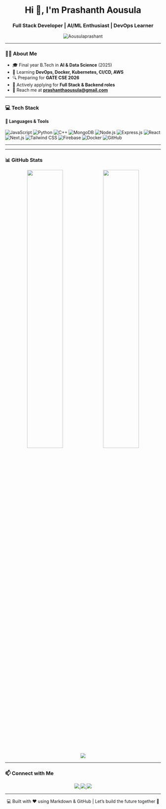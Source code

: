 <h1 align="center">Hi 👋, I'm Prashanth Aousula</h1>
<h3 align="center">Full Stack Developer | AI/ML Enthusiast | DevOps Learner </h3>

<p align="center">
  <img src="https://komarev.com/ghpvc/?username=Aousulaprashant&label=Profile%20views&color=0e75b6&style=flat" alt="Aousulaprashant" />
</p>

---

### 🧑‍💻 About Me
- 🎓 Final year B.Tech in **AI & Data Science** (2025)
- 🧠 Learning **DevOps, Docker, Kubernetes, CI/CD, AWS**
- 🔍 Preparing for **GATE CSE 2026**
- 🚀 Actively applying for **Full Stack & Backend roles**
- 📧 Reach me at **prashanthaousula@gmail.com**

---

### 💻 Tech Stack

#### 🚀 Languages & Tools
![JavaScript](https://img.shields.io/badge/-JavaScript-F7DF1E?logo=javascript&logoColor=black&style=flat-square)
![Python](https://img.shields.io/badge/-Python-3776AB?logo=python&logoColor=white&style=flat-square)
![C++](https://img.shields.io/badge/-C++-00599C?logo=c%2B%2B&logoColor=white&style=flat-square)
![MongoDB](https://img.shields.io/badge/-MongoDB-47A248?logo=mongodb&logoColor=white&style=flat-square)
![Node.js](https://img.shields.io/badge/-Node.js-339933?logo=node.js&logoColor=white&style=flat-square)
![Express.js](https://img.shields.io/badge/-Express.js-000000?logo=express&logoColor=white&style=flat-square)
![React](https://img.shields.io/badge/-React-61DAFB?logo=react&logoColor=black&style=flat-square)
![Next.js](https://img.shields.io/badge/-Next.js-000000?logo=next.js&logoColor=white&style=flat-square)
![Tailwind CSS](https://img.shields.io/badge/-Tailwind%20CSS-38B2AC?logo=tailwind-css&logoColor=white&style=flat-square)
![Firebase](https://img.shields.io/badge/-Firebase-FFCA28?logo=firebase&logoColor=black&style=flat-square)
![Docker](https://img.shields.io/badge/-Docker-2496ED?logo=docker&logoColor=white&style=flat-square)
![GitHub](https://img.shields.io/badge/-GitHub-181717?logo=github&logoColor=white&style=flat-square)

---
---

### 📊 GitHub Stats
<p align="center">
  <img width="48%" src="https://github-readme-stats.vercel.app/api?username=Aousulaprashant&show_icons=true&theme=radical" />
  <img width="48%" src="https://github-readme-streak-stats.herokuapp.com/?user=Aousulaprashant&theme=radical" />
</p>
<p align="center">
  <img src="https://github-readme-stats.vercel.app/api/top-langs?username=Aousulaprashant&layout=compact&theme=radical" />
</p>

---

### 📫 Connect with Me

<p align="center">
  <a href="mailto:prashanthaousula@gmail.com">
    <img src="https://img.shields.io/badge/Gmail-D14836?style=for-the-badge&logo=gmail&logoColor=white" />
  </a>
  <a href="https://www.linkedin.com/in/prashanth-aousula-161b19224/">
    <img src="https://img.shields.io/badge/-LinkedIn-0077B5?style=for-the-badge&logo=linkedin&logoColor=white" />
  </a>
  <a href="https://github.com/Aousulaprashant">
    <img src="https://img.shields.io/badge/-GitHub-181717?style=for-the-badge&logo=github&logoColor=white" />
  </a>
</p>

---

<p align="center">
  💻 Built with ❤️ using Markdown & GitHub | Let’s build the future together 🚀
</p>
